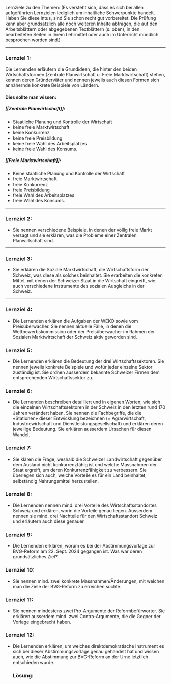 Lernziele zu den Themen: (Es versteht sich, dass es sich bei allen aufgeführten Lernzielen lediglich um inhaltliche Schwerpunkte handelt. Haben Sie diese intus, sind Sie schon recht gut vorbereitet. Die Prüfung kann aber grundsätzlich alle noch weiteren Inhalte abfragen, die auf den Arbeitsblättern oder abgegebenen Textblättern (s. oben), in den bearbeiteten Seiten in Ihrem Lehrmittel oder auch im Unterricht mündlich besprochen worden sind.) 

---
### Lernziel 1:
Die Lernenden erläutern die Grundideen, die hinter den beiden Wirtschaftsformen (Zentrale Planwirtschaft u. Freie Marktwirtschaft) stehen, kennen deren Gründerväter und nennen jeweils auch diesen Formen sich annähernde konkrete Beispiele von Ländern. 
#### **Dies sollte man wissen:**
##### [[Zentrale Planwirtschaft]]: 
- Staatliche Planung und Kontrolle der Wirtschaft
- keine freie Marktwirtschaft
- keine Konkurrenz
- keine freie Preisbildung
- keine freie Wahl des Arbeitsplatzes
- keine freie Wahl des Konsums. 

##### [[Freie Marktwirtschaft]]: 
- Keine staatliche Planung und Kontrolle der Wirtschaft
- freie Marktwirtschaft
- freie Konkurrenz
- freie Preisbildung
- freie Wahl des Arbeitsplatzes
- freie Wahl des Konsums.

---


### Lernziel 2:
- Sie nennen verschiedene Beispiele, in denen der völlig freie Markt versagt und sie erklären, was die Probleme einer Zentralen Planwirtschaft sind. 
---
### Lernziel 3:
- Sie erklären die Soziale Marktwirtschaft, die Wirtschaftsform der Schweiz, was diese als solches beinhaltet. Sie erarbeiten die konkreten Mittel, mit denen der Schweizer Staat in die Wirtschaft eingreift, wie auch verschiedene Instrumente des sozialen Ausgleichs in der Schweiz. 
---
### Lernziel 4:
- Die Lernenden erklären die Aufgaben der WEKO sowie vom Preisüberwacher. Sie nennen aktuelle Fälle, in denen die Wettbewerbskommission oder der Preisüberwacher im Rahmen der Sozialen Marktwirtschaft der Schweiz aktiv geworden sind. 
### Lernziel 5:

- Die Lernenden erklären die Bedeutung der drei Wirtschaftssektoren. Sie nennen jeweils konkrete Beispiele und wofür jeder einzelne Sektor zuständig ist. Sie ordnen ausserdem bekannte Schweizer Firmen dem entsprechenden Wirtschaftssektor zu. 
    
### Lernziel 6:

- Die Lernenden beschreiben detailliert und in eigenen Worten, wie sich die einzelnen Wirtschaftssektoren in der Schweiz in den letzten rund 170 Jahren verändert haben. Sie nennen die Fachbegriffe, die die «Stationen» dieser Entwicklung bezeichnen (= Agrarwirtschaft, Industriewirtschaft und Dienstleistungsgesellschaft) und erklären deren jeweilige Bedeutung. Sie erklären ausserdem Ursachen für diesen Wandel.  
    
### Lernziel 7:

- Sie klären die Frage, weshalb die Schweizer Landwirtschaft gegenüber dem Ausland nicht konkurrenzfähig ist und welche Massnahmen der Staat ergreift, um deren Konkurrenzfähigkeit zu verbessern. Sie überlegen sich auch, welche Vorteile es für ein Land beinhaltet, selbständig Nahrungsmittel herzustellen. 
### Lernziel 8:

- Die Lernenden nennen mind. drei Vorteile des Wirtschaftsstandortes Schweiz und erklären, worin die Vorteile genau liegen. Ausserdem nennen sie mind. drei Nachteile für den Wirtschaftsstandort Schweiz und erläutern auch diese genauer. 
    
### Lernziel 9:

- Die Lernenden erklären, worum es bei der Abstimmungsvorlage zur BVG-Reform am 22. Sept. 2024 gegangen ist. Was war deren grundsätzliches Ziel? 
    
### Lernziel 10:

- Sie nennen mind. zwei konkrete Massnahmen/Änderungen, mit welchen man die Ziele der BVG-Reform zu erreichen suchte. 
    
### Lernziel 11:

- Sie nennen mindestens zwei Pro-Argumente der Reformbefürworter. Sie erklären ausserdem mind. zwei Contra-Argumente, die die Gegner der Vorlage eingebracht haben. 
    
### Lernziel 12:

- Die Lernenden erklären, um welches direktdemokratische Instrument es sich bei dieser Abstimmungsvorlage genau gehandelt hat und wissen auch, wie die Abstimmung zur BVG-Reform an der Urne letztlich entschieden wurde.
	### **Lösung:** 
	